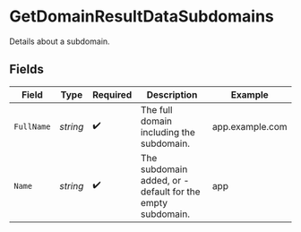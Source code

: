 # GetDomainResultDataSubdomains

Details about a subdomain.


## Fields

| Field                                                     | Type                                                      | Required                                                  | Description                                               | Example                                                   |
| --------------------------------------------------------- | --------------------------------------------------------- | --------------------------------------------------------- | --------------------------------------------------------- | --------------------------------------------------------- |
| `FullName`                                                | *string*                                                  | :heavy_check_mark:                                        | The full domain including the subdomain.                  | app.example.com                                           |
| `Name`                                                    | *string*                                                  | :heavy_check_mark:                                        | The subdomain added, or -default for the empty subdomain. | app                                                       |